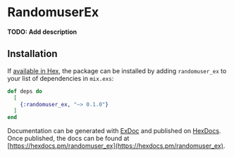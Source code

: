# RandomuserEx

**TODO: Add description**

## Installation

If [available in Hex](https://hex.pm/docs/publish), the package can be installed
by adding `randomuser_ex` to your list of dependencies in `mix.exs`:

```elixir
def deps do
  [
    {:randomuser_ex, "~> 0.1.0"}
  ]
end
```

Documentation can be generated with [ExDoc](https://github.com/elixir-lang/ex_doc)
and published on [HexDocs](https://hexdocs.pm). Once published, the docs can
be found at [https://hexdocs.pm/randomuser_ex](https://hexdocs.pm/randomuser_ex).

